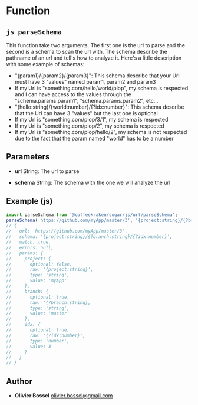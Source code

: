 
# Function


## ```js parseSchema ```


This function take two arguments. The first one is the url to parse and the second is a schema to scan the url with.
The schema describe the pathname of an url and tell's how to analyze it.
Here's a little description with some example of schemas:
- "{param1}/{param2}/{param3}": This schema describe that your Url must have 3 "values" named param1, param2 and param3
- If my Url is "something.com/hello/world/plop", my schema is respected and I can have access to the values through the "schema.params.param1", "schema.params.param2", etc...
- "{hello:string}/{world:number}/{?idx:number}": This schema describe that the Url can have 3 "values" but the last one is optional
- If my Url is "something.com/plop/3/1", my schema is respected
- If my Url is "something.com/plop/2", my schema is respected
- If my Url is "something.com/plop/hello/2", my schema is not respected due to the fact that the param named "world" has to be a number

## Parameters

- **url**  String: The url to parse

- **schema**  String: The schema with the one we will analyze the url



## Example (js)

```js
import parseSchema from '@coffeekraken/sugar/js/url/parseSchema';
parseSchema('https://github.com/myApp/master/3', '{project:string}/{?branch:string}/{?idx:number}');
// {
//   url: 'https://github.com/myApp/master/3',
//   schema: '{project:string}/{?branch:string}/{?idx:number}',
//   match: true,
//   errors: null,
//   params: {
//     project: {
//       optional: false,
//       raw: '{project:string}',
//       type: 'string',
//       value: 'myApp'
//     },
//     branch: {
//       optional: true,
//       raw: '{?branch:string},
//       type: 'string',
//       value: 'master'
//     },
//     idx: {
//       optional: true,
//       raw: '{?idx:number}',
//       type: 'number',
//       value: 3
//     }
//   }
// }
```


## Author
- **Olivier Bossel** <a href="mailto:olivier.bossel@gmail.com">olivier.bossel@gmail.com</a> 



